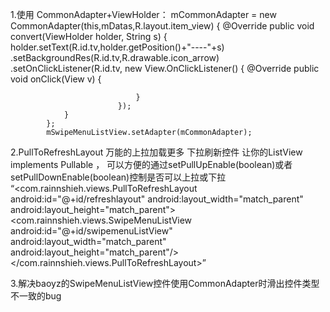 1.使用 CommonAdapter+ViewHolder：
     mCommonAdapter = new CommonAdapter<String>(this,mDatas,R.layout.item_view) {
                @Override
                public void convert(ViewHolder holder, String s) {
                    holder.setText(R.id.tv,holder.getPosition()+"----"+s)
                            .setBackgroundRes(R.id.tv,R.drawable.icon_arrow)
                            .setOnClickListener(R.id.tv, new View.OnClickListener() {
                                @Override
                                public void onClick(View v) {

                                }
                            });
                }
            };
            mSwipeMenuListView.setAdapter(mCommonAdapter);
2.PullToRefreshLayout 万能的上拉加载更多 下拉刷新控件 让你的ListView  implements Pullable ，
  可以方便的通过setPullUpEnable(boolean)或者setPullDownEnable(boolean)控制是否可以上拉或下拉
    “<com.rainnshieh.views.PullToRefreshLayout
            android:id="@+id/refreshlayout"
            android:layout_width="match_parent"
            android:layout_height="match_parent">
            <com.rainnshieh.views.SwipeMenuListView
                android:id="@+id/swipemenuListView"
                android:layout_width="match_parent"
                android:layout_height="match_parent"/>
        </com.rainnshieh.views.PullToRefreshLayout>”

3.解决baoyz的SwipeMenuListView控件使用CommonAdapter时滑出控件类型不一致的bug